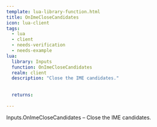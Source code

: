 ```yaml
---
template: lua-library-function.html
title: OnImeCloseCandidates
icon: lua-client
tags:
  - lua
  - client
  - needs-verification
  - needs-example
lua:
  library: Inputs
  function: OnImeCloseCandidates
  realm: client
  description: "Close the IME candidates."
  
  
  returns:
    
---
```


<div class="lua__search__keywords">
Inputs.OnImeCloseCandidates &#x2013; Close the IME candidates.
</div>
